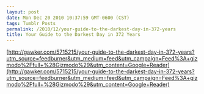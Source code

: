 ```yaml
---
layout: post
date: Mon Dec 20 2010 10:37:59 GMT-0600 (CST)
tags: Tumblr Posts
permalink: /2010/12/your-guide-to-the-darkest-day-in-372-years
title: Your Guide to the Darkest Day in 372 Years
---
```


[http://gawker.com/5715215/your-guide-to-the-darkest-day-in-372-years?utm_source=feedburner&utm_medium=feed&utm_campaign=Feed%3A+gizmodo%2Ffull+%28Gizmodo%29&utm_content=Google+Reader](http://gawker.com/5715215/your-guide-to-the-darkest-day-in-372-years?utm_source=feedburner&utm_medium=feed&utm_campaign=Feed%3A+gizmodo%2Ffull+%28Gizmodo%29&utm_content=Google+Reader)
